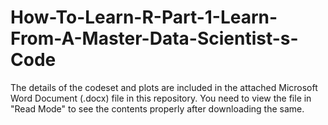 # How-To-Learn-R-Part-1-Learn-From-A-Master-Data-Scientist-s-Code

The details of the codeset and plots are included in the attached Microsoft Word Document (.docx) file in this repository. 
You need to view the file in "Read Mode" to see the contents properly after downloading the same.

